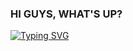 ### HI GUYS, WHAT'S UP?

[![Typing SVG](https://readme-typing-svg.demolab.com?font=Boldonse&pause=1000&color=2E65FF&vCenter=true&width=435&lines=I'M+THARLES+CANTANHEDE;SOFTWARE+ENGINNER+;DESIGNER)](https://git.io/typing-svg)

